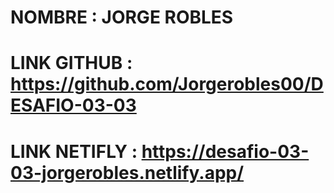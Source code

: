 # NOMBRE : JORGE ROBLES

# LINK GITHUB : https://github.com/Jorgerobles00/DESAFIO-03-03

# LINK NETIFLY : https://desafio-03-03-jorgerobles.netlify.app/